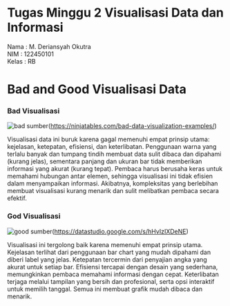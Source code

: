# Tugas Minggu 2 Visualisasi Data dan Informasi
Nama : M. Deriansyah Okutra\
NIM : 122450101\
Kelas : RB

# Bad and Good Visualisasi Data

### Bad Visualisasi
![bad](https://github.com/user-attachments/assets/8daf067d-1111-4149-bc81-5604ea27c3a7)
sumber(https://ninjatables.com/bad-data-visualization-examples/)

Visualisasi data ini buruk karena gagal memenuhi empat prinsip utama: kejelasan, ketepatan, efisiensi, dan keterlibatan. Penggunaan warna yang terlalu banyak dan tumpang tindih membuat data sulit dibaca dan dipahami (kurang jelas), sementara panjang dan ukuran bar tidak memberikan informasi yang akurat (kurang tepat). Pembaca harus berusaha keras untuk memahami hubungan antar elemen, sehingga visualisasi ini tidak efisien dalam menyampaikan informasi. Akibatnya, kompleksitas yang berlebihan membuat visualisasi kurang menarik dan sulit melibatkan pembaca secara efektif.

### God Visualisasi
![good](https://github.com/user-attachments/assets/0261d701-15fe-4c92-a39f-77d862631f5f)
sumber(https://datastudio.google.com/s/hHvIzIXDeNE)

Visualisasi ini tergolong baik karena memenuhi empat prinsip utama. Kejelasan terlihat dari penggunaan bar chart yang mudah dipahami dan diberi label yang jelas. Ketepatan tercermin dari penyajian angka yang akurat untuk setiap bar. Efisiensi tercapai dengan desain yang sederhana, memungkinkan pembaca memahami informasi dengan cepat. Keterlibatan terjaga melalui tampilan yang bersih dan profesional, serta opsi interaktif untuk memilih tanggal. Semua ini membuat grafik mudah dibaca dan menarik.
